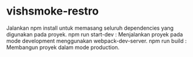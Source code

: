 # vishsmoke-restro
Jalankan npm install untuk memasang seluruh dependencies yang digunakan pada proyek.
npm run start-dev : Menjalankan proyek pada mode development menggunakan webpack-dev-server.
npm run build : Membangun proyek dalam mode production.
